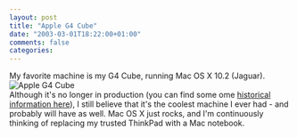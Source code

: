 ```yaml
---
layout: post
title: "Apple G4 Cube"
date: "2003-03-01T18:22:00+01:00"
comments: false
categories: 
---
```


<p>My favorite machine is my G4 Cube, running Mac OS X 10.2 (Jaguar).<br />
<img src="/blog/st/cube.jpg" alt="Apple G4 Cube" /><br />
Although it's no longer in production (you can find some ome <a href="http://www.apple-history.com/frames/body.php?page=gallery&model=g4cube">historical information here</a>), I still believe that it's the coolest machine I ever had - and probably will have as well. Mac OS X just rocks, and I'm continuously thinking of replacing my trusted ThinkPad with a Mac notebook.</p>

